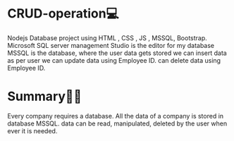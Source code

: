 # CRUD-operation💻
Nodejs  Database  project   using  HTML , CSS , JS , MSSQL, Bootstrap.
Microsoft SQL server management Studio is  the editor for my database
MSSQL  is the database, where the user data gets stored
we can insert data as per user
we can update data using Employee ID.
can delete data  using Employee ID.


# Summary👩‍💻
Every company requires a database.
All the data of a company is stored in database MSSQL.
data can be read, manipulated, deleted by  the user when ever it is  needed.

